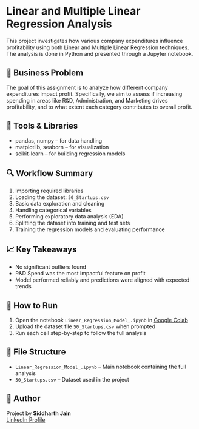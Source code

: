 # Linear and Multiple Linear Regression Analysis

This project investigates how various company expenditures influence profitability using both Linear and Multiple Linear Regression techniques. The analysis is done in Python and presented through a Jupyter notebook.

## 📌 Business Problem

The goal of this assignment is to analyze how different company expenditures impact profit. Specifically, we aim to assess if increasing spending in areas like R&D, Administration, and Marketing drives profitability, and to what extent each category contributes to overall profit.

## 🧰 Tools & Libraries

- pandas, numpy – for data handling  
- matplotlib, seaborn – for visualization  
- scikit-learn – for building regression models

## 🔍 Workflow Summary

1. Importing required libraries  
2. Loading the dataset: `50_Startups.csv`  
3. Basic data exploration and cleaning  
4. Handling categorical variables  
5. Performing exploratory data analysis (EDA)  
6. Splitting the dataset into training and test sets  
7. Training the regression models and evaluating performance

## 📈 Key Takeaways

- No significant outliers found  
- R&D Spend was the most impactful feature on profit  
- Model performed reliably and predictions were aligned with expected trends

## 🚀 How to Run

1. Open the notebook `Linear_Regression_Model_.ipynb` in [Google Colab](https://colab.research.google.com/)
2. Upload the dataset file `50_Startups.csv` when prompted
3. Run each cell step-by-step to follow the full analysis

## 📂 File Structure

- `Linear_Regression_Model_.ipynb` – Main notebook containing the full analysis  
- `50_Startups.csv` – Dataset used in the project

## 👤 Author

Project by **Siddharth Jain**  
[LinkedIn Profile](https://www.linkedin.com/in/siddharth-jain-8b56a2321/)
